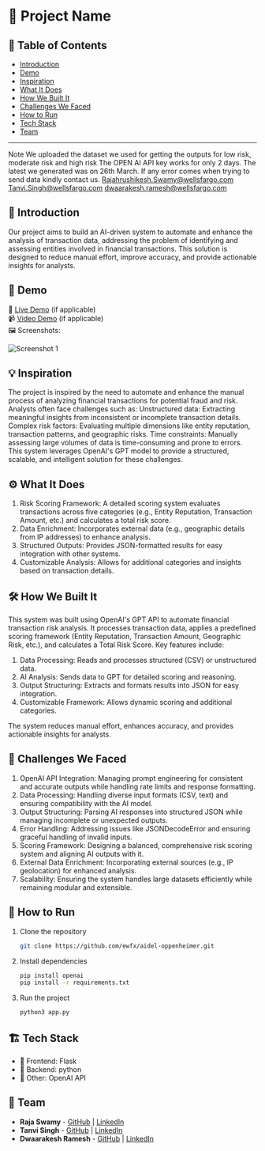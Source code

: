 # 🚀 Project Name

## 📌 Table of Contents
- [Introduction](#introduction)
- [Demo](#demo)
- [Inspiration](#inspiration)
- [What It Does](#what-it-does)
- [How We Built It](#how-we-built-it)
- [Challenges We Faced](#challenges-we-faced)
- [How to Run](#how-to-run)
- [Tech Stack](#tech-stack)
- [Team](#team)

---

Note
We uploaded the dataset we used for getting the outputs for low risk, moderate risk and high risk
The OPEN AI API key works for only 2 days. The latest we generated was on 26th March. If any error comes when trying to send data kindly contact us. 
Rajahrushikesh.Swamy@wellsfargo.com
Tanvi.Singh@wellsfargo.com
dwaarakesh.ramesh@wellsfargo.com


## 🎯 Introduction
Our project aims to build an AI-driven system to automate and enhance the analysis of transaction data, addressing the problem of identifying and assessing entities involved in financial transactions. This solution is designed to reduce manual effort, improve accuracy, and provide actionable insights for analysts.

## 🎥 Demo
🔗 [Live Demo](#) (if applicable)  
📹 [Video Demo](#) (if applicable)  
🖼️ Screenshots:

![Screenshot 1](link-to-image)

## 💡 Inspiration
The project is inspired by the need to automate and enhance the manual process of analyzing financial transactions for potential fraud and risk. Analysts often face challenges such as:
Unstructured data: Extracting meaningful insights from inconsistent or incomplete transaction details.
Complex risk factors: Evaluating multiple dimensions like entity reputation, transaction patterns, and geographic risks.
Time constraints: Manually assessing large volumes of data is time-consuming and prone to errors.
This system leverages OpenAI's GPT model to provide a structured, scalable, and intelligent solution for these challenges.

## ⚙️ What It Does
1. Risk Scoring Framework: A detailed scoring system evaluates transactions across five categories (e.g., Entity Reputation, Transaction Amount, etc.) and calculates a total risk score.
2. Data Enrichment: Incorporates external data (e.g., geographic details from IP addresses) to enhance analysis.
3. Structured Outputs: Provides JSON-formatted results for easy integration with other systems.
4. Customizable Analysis: Allows for additional categories and insights based on transaction details.

## 🛠️ How We Built It
This system was built using OpenAI's GPT API to automate financial transaction risk analysis. It processes transaction data, applies a predefined scoring framework (Entity Reputation, Transaction Amount, Geographic Risk, etc.), and calculates a Total Risk Score. Key features include:

1. Data Processing: Reads and processes structured (CSV) or unstructured data.
2. AI Analysis: Sends data to GPT for detailed scoring and reasoning.
3. Output Structuring: Extracts and formats results into JSON for easy integration.
4. Customizable Framework: Allows dynamic scoring and additional categories.

The system reduces manual effort, enhances accuracy, and provides actionable insights for analysts.

## 🚧 Challenges We Faced
1. OpenAI API Integration: Managing prompt engineering for consistent and accurate outputs while handling rate limits and response formatting.
2. Data Processing: Handling diverse input formats (CSV, text) and ensuring compatibility with the AI model.
3. Output Structuring: Parsing AI responses into structured JSON while managing incomplete or unexpected outputs.
4. Error Handling: Addressing issues like JSONDecodeError and ensuring graceful handling of invalid inputs.
5. Scoring Framework: Designing a balanced, comprehensive risk scoring system and aligning AI outputs with it.
6. External Data Enrichment: Incorporating external sources (e.g., IP geolocation) for enhanced analysis.
7. Scalability: Ensuring the system handles large datasets efficiently while remaining modular and extensible.

## 🏃 How to Run
1. Clone the repository  
   ```sh
   git clone https://github.com/ewfx/aidel-oppenheimer.git
   ```
2. Install dependencies  
   ```sh
   pip install openai
   pip install -r requirements.txt
   ```
3. Run the project  
   ```sh
   python3 app.py
   ```

## 🏗️ Tech Stack
- 🔹 Frontend: Flask
- 🔹 Backend: python
- 🔹 Other: OpenAI API

## 👥 Team
- **Raja Swamy** - [GitHub](#) | [LinkedIn](#)
- **Tanvi Singh** - [GitHub](#) | [LinkedIn](#)
- **Dwaarakesh Ramesh** - [GitHub](#) | [LinkedIn](#)
